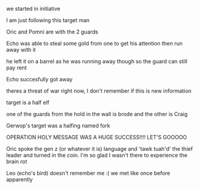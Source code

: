 we started in initiative

I am just following this target man

Oric and Pomni are with the 2 guards

Echo was able to steal some gold from one to get his attention then run away with it

he left it on a barrel as he was running away though so the guard can still pay rent

Echo succesfully got away 

theres a threat of war right now, I don't remember if this is new information

target is a half elf

one of the guards from the hold in the wall is brode and the other is Craig 

Gerwop's target was a halfing named fork

OPERATION HOLY MESSAGE WAS A HUGE SUCCESS!!!! LET'S GOOOOO

Oric spoke the gen z (or whatever it is) language and 'tawk tuah'd' the thief leader and turned in the coin. I'm so glad I wasn't there to experience the brain rot

Leo (echo's bird) doesn't remember me :( we met like once before apparently


